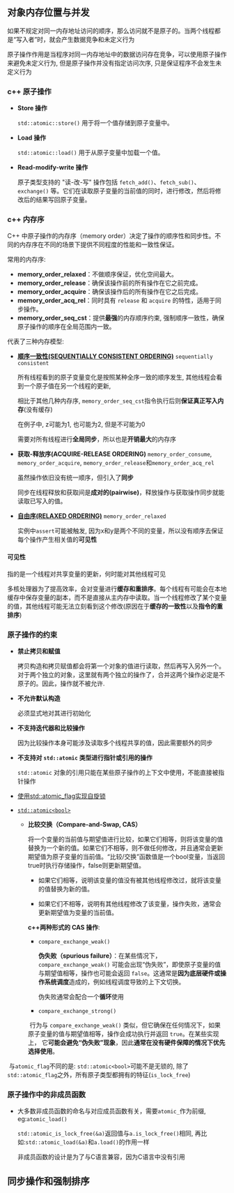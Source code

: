## 对象内存位置与并发

如果不规定对同一内存地址访问的顺序，那么访问就不是原子的。当两个线程都是“写入者”时，就会产生数据竞争和未定义行为

原子操作作用是当程序对同一内存地址中的数据访问存在竞争，可以使用原子操作来避免未定义行为, 但是原子操作并没有指定访问次序, 只是保证程序不会发生未定义行为

### c++ 原子操作

- **Store 操作**

  `std::atomic::store()` 用于将一个值存储到原子变量中。

- **Load 操作**

  `std::atomic::load()` 用于从原子变量中加载一个值。

- **Read-modify-write 操作**

  原子类型支持的 "读-改-写" 操作包括 `fetch_add()`、`fetch_sub()`、`exchange()` 等。它们在读取原子变量的当前值的同时，进行修改，然后将修改后的结果写回原子变量。

### c++ 内存序

C++ 中原子操作的内存序（memory order）决定了操作的顺序性和同步性。不同的内存序在不同的场景下提供不同程度的性能和一致性保证。

常用的内存序:

- **memory_order_relaxed**：不做顺序保证，优化空间最大。
- **memory_order_release**：确保该操作前的所有操作在它之前完成。
- **memory_order_acquire**：确保该操作后的所有操作在它之后完成。
- **memory_order_acq_rel**：同时具有 `release` 和 `acquire` 的特性，适用于同步操作。
- **memory_order_seq_cst**：提供**最强**的内存顺序约束, 强制顺序一致性，确保原子操作的顺序在全局范围内一致。

代表了三种内存模型:

- **[顺序一致性(SEQUENTIALLY CONSISTENT ORDERING)](../chap5/sequentially_consistent.cpp)**	`sequentially consistent`

  所有线程看到的原子变量变化是按照某种全序一致的顺序发生, 其他线程会看到一个原子值在另一个线程的更新,

  相比于其他几种内存序, `memory_order_seq_cst`指令执行后则**保证真正写入内存**(没有缓存)

  在例子中, z可能为1, 也可能为2, 但是不可能为0

  需要对所有线程进行**全局同步**，所以也是**开销最大**的内存序

- **获取-释放序(ACQUIRE-RELEASE ORDERING)**                 `memory_order_consume`, `memory_order_acquire`, `memory_order_release`和`memory_order_acq_rel`

  虽然操作依旧没有统一顺序，但引入了**同步**

  同步在线程释放和获取间是**成对的(pairwise)**，释放操作与获取操作同步就能读取已写入的值。

- **[自由序(RELAXED ORDERING)](../chap5/relaxed.cpp)**                          `memory_order_relaxed`

  实例中`assert`可能被触发, 因为x和y是两个不同的变量，所以没有顺序去保证每个操作产生相关值的**可见性**



#### 可见性

指的是一个线程对共享变量的更新，何时能对其他线程可见

多核处理器为了提高效率，会对变量进行**缓存和重排序**。每个线程有可能会在本地缓存中保存变量的副本，而不是直接从主内存中读取。当一个线程修改了某个变量的值，其他线程可能无法立刻看到这个修改(原因在于**缓存的一致性**以及**指令的重排序**)



### 原子操作的约束

- **禁止拷贝和赋值** 

  拷贝构造和拷贝赋值都会将第一个对象的值进行读取，然后再写入另外一个。对于两个独立的对象，这里就有两个独立的操作了，合并这两个操作必定是不原子的。因此，操作就不被允许.

- **不允许默认构造**

  必须显式地对其进行初始化

- **不支持迭代器和比较操作**

  因为比较操作本身可能涉及读取多个线程共享的值，因此需要额外的同步

- **不支持对 `std::atomic` 类型进行指针或引用的操作**

  `std::atomic` 对象的引用只能在某些原子操作的上下文中使用，不能直接被指针操作

- [使用std::atomic_flag实现自旋锁](../chap5/spinlock_mutex.cpp)

- [`std::atomic<bool>`](../chap5/atomic_bool.cpp)

  - **比较交换（Compare-and-Swap, CAS）**

    将一个变量的当前值与期望值进行比较，如果它们相等，则将该变量的值替换为一个新的值。如果它们不相等，则不做任何修改，并且通常会更新期望值为原子变量的当前值。“比较/交换”函数值是一个bool变量，当返回true时执行存储操作，false则更新期望值。

    - 如果它们相等，说明该变量的值没有被其他线程修改过，就将该变量的值替换为新的值。

    - 如果它们不相等，说明有其他线程修改了该变量，操作失败，通常会更新期望值为变量的当前值。

    **c++两种形式的 CAS 操作**:

    - `compare_exchange_weak()`

      **伪失败（spurious failure）**：在某些情况下，`compare_exchange_weak()` 可能会出现“伪失败”，即使原子变量的值与期望值相等，操作也可能会返回 `false`。这通常是**因为底层硬件或操作系统调度**造成的，例如线程调度导致的上下文切换。

      伪失败通常会配合一个**循环**使用

    - `compare_exchange_strong()`
    
    ​    行为与 `compare_exchange_weak()` 类似，但它确保在任何情况下，如果原子变量的值与期望值相等，操作会成功执行并返回 `true`。在某些实现上， 它**可能会避免“伪失败”现象**，因此**通常在没有硬件保障的情况下优先选择使用**。
    

​		与`atomic_flag`不同的是: `std::atomic<bool>`可能不是无锁的, 除了`std::atomic_flag`之外，所有原子类型都拥有的特征(`is_lock_free`)

### 原子操作中的非成员函数

- 大多数非成员函数的命名与对应成员函数有关，需要`atomic_`作为前缀, eg:`atomic_load()`

  `std::atomic_is_lock_free(&a)`返回值与`a.is_lock_free()`相同, 再比如:`std::atomic_load(&a)`和`a.load()`的作用一样

  非成员函数的设计是为了与C语言兼容，因为C语言中没有引用



## 同步操作和强制排序

